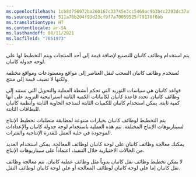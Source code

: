 ```yaml
---
ms.openlocfilehash: 1cb8d756972ba260167c33745e3cc5469ac9b3b4c2293dc37af85c3da3cbc02f
ms.sourcegitcommit: 511a76b204f93d23cf9f7a70059525f79170f6bb
ms.translationtype: HT
ms.contentlocale: ar-SA
ms.lasthandoff: 08/11/2021
ms.locfileid: "7051973"
---
```

يتم استخدام وظائف كانبان للتصنيع لإضافة قيمة إلى أحد المنتجات ويتم التخطيط لها على لوحة جدولة كانبان. 

تُستخدم وظائف كانبان السحب لنقل العناصر إلى مواقع ومستودعات ومواقع مختلفة ولكنها لا تضيف قيمة إلى منتج.

قواعد كانبان هي سياسات التوريد التي تحكم أنشطة العملية والتحويل التي تستند إلى وظائف كانبان. تحدد قاعدة كانبان لكانبانات الكمية الثابتة استراتيجية التزويد على أنها كمية ثابتة. يمكن استخدام كانبان للكميات الثابتة لنمذجة الحاوية الثابتة وأنظمة كانبان للبطاقات الثابتة.

يتم التخطيط لوظائف كانبان بخيارات متنوعة لمطابقة متطلبات تخطيط الإنتاج لسيناريوهات الإنتاج المختلفة. تتم هذه العملية باستخدام لوحة جدولة كانبان والإعدادات الموجودة في خلية العمل للقدرة الإنتاجية والفترات.

يمكنك معالجة وظائف كانبان على لوحة كانبان لوظائف المعالجة. يمكن استخدام العديد من الحالات الاختيارية خلال التنفيذ، اعتماداً على سيناريوهات الإنتاج. 

لا يمكن تخطيط وظائف نقل كانبان يدوياً مثل وظائف عملية كانبان. تتم معالجة وظائف نقل كانبان إما على لوحة كانبان لوظائف المعالجة أو على لوحة كانبان لوظائف النقل. 

